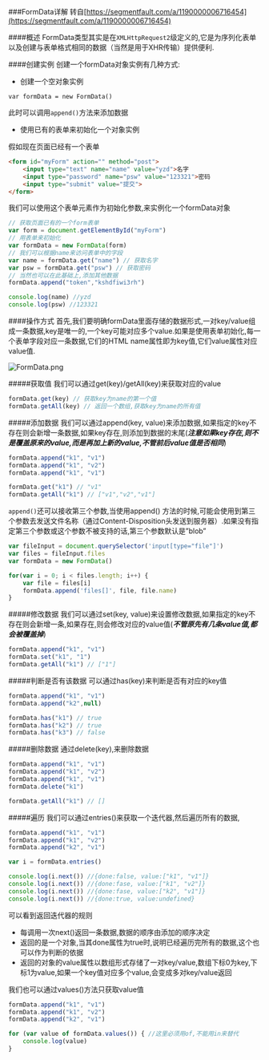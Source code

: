 ###FormData详解
转自[https://segmentfault.com/a/1190000006716454](https://segmentfault.com/a/1190000006716454)

####概述
FormData类型其实是在`XMLHttpRequest2`级定义的,它是为序列化表单以及创建与表单格式相同的数据（当然是用于XHR传输）提供便利.

####创建实例
创建一个formData对象实例有几种方式:

- 创建一个空对象实例

`var formData = new FormData()`

此时可以调用`append()`方法来添加数据

- 使用已有的表单来初始化一个对象实例

假如现在页面已经有一个表单

```html
<form id="myForm" action="" method="post">
    <input type="text" name="name" value="yzd">名字
    <input type="password" name="psw" value="123321">密码
    <input type="submit" value="提交">
</form>
```

我们可以使用这个表单元素作为初始化参数,来实例化一个formData对象

```javascript
// 获取页面已有的一个form表单
var form = document.getElementById("myForm")
// 用表单来初始化
var formData = new FormData(form)
// 我们可以根据name来访问表单中的字段
var name = formData.get("name") // 获取名字
var psw = formData.get("psw") // 获取密码
// 当然也可以在此基础上,添加其他数据
formData.append("token","kshdfiwi3rh")

console.log(name) //yzd
console.log(psw) //123321
```

####操作方式
首先,我们要明确formData里面存储的数据形式,一对key/value组成一条数据,key是唯一的,一个key可能对应多个value.如果是使用表单初始化,每一个表单字段对应一条数据,它们的HTML name属性即为key值,它们value属性对应value值.

![FormData.png](img/FormData.png)

#####获取值
我们可以通过get(key)/getAll(key)来获取对应的value

```javascript
formData.get(key) // 获取key为name的第一个值
formData.getAll(key) // 返回一个数组,获取key为name的所有值
```

#####添加数据
我们可以通过append(key, value)来添加数据,如果指定的key不存在则会新增一条数据,如果key存在,则添加到数据的末尾(**_注意如果key存在,则不是覆盖原来的value,而是再加上新的value,不管前后value值是否相同_**)

```javascript
formData.append("k1", "v1")
formData.append("k1", "v2")
formData.append("k1", "v1")

formData.get("k1") // "v1"
formData.getAll("k1") // ["v1","v2","v1"]
```

`append()`还可以接收第三个参数,当使用append() 方法的时候,可能会使用到第三个参数去发送文件名称（通过Content-Disposition头发送到服务器）.如果没有指定第三个参数或这个参数不被支持的话,第三个参数默认是”blob”

```javascript
var fileInput = document.querySelector('input[type="file"]')
var files = fileInput.files
var formData = new FormData()

for(var i = 0; i < files.length; i++) {
    var file = files[i]
    formData.append('files[]', file, file.name)
}
```

#####修改数据
我们可以通过set(key, value)来设置修改数据,如果指定的key不存在则会新增一条,如果存在,则会修改对应的value值(**_不管原先有几条value值,都会被覆盖掉_**)

```javascript
formData.append("k1", "v1")
formData.set("k1", "1")
formData.getAll("k1") // ["1"]
```

#####判断是否有该数据
可以通过has(key)来判断是否有对应的key值

```javascript
formData.append("k1", "v1")
formData.append("k2",null)

formData.has("k1") // true
formData.has("k2") // true
formData.has("k3") // false
```

#####删除数据
通过delete(key),来删除数据

```javascript
formData.append("k1", "v1")
formData.append("k1", "v2")
formData.append("k1", "v1")
formData.delete("k1")

formData.getAll("k1") // []
```

#####遍历
我们可以通过entries()来获取一个迭代器,然后遍历所有的数据,

```javascript
formData.append("k1", "v1")
formData.append("k1", "v2")
formData.append("k2", "v1")

var i = formData.entries()

console.log(i.next()) //{done:false, value:["k1", "v1"]}
console.log(i.next()) //{done:fase, value:["k1", "v2"]}
console.log(i.next()) //{done:fase, value:["k2", "v1"]}
console.log(i.next()) //{done:true, value:undefined}
```

可以看到返回迭代器的规则

- 每调用一次next()返回一条数据,数据的顺序由添加的顺序决定
- 返回的是一个对象,当其done属性为true时,说明已经遍历完所有的数据,这个也可以作为判断的依据
- 返回的对象的value属性以数组形式存储了一对key/value,数组下标0为key,下标1为value,如果一个key值对应多个value,会变成多对key/value返回

我们也可以通过values()方法只获取value值

```javascript
formData.append("k1", "v1")
formData.append("k1", "v2")
formData.append("k2", "v1")

for (var value of formData.values()) { //这里必须用of,不能用in来替代
    console.log(value)
}
```

